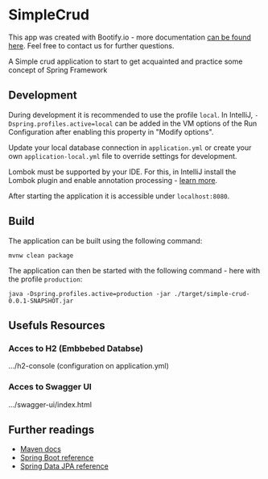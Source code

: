 # SimpleCrud

This app was created with Bootify.io - more documentation [can be found here](https://bootify.io/docs/). Feel free to contact us for further questions.

A Simple crud application to start to get acquainted and practice some concept of Spring Framework

## Development

During development it is recommended to use the profile `local`. In IntelliJ, `-Dspring.profiles.active=local` can be added in the VM options of the Run Configuration after enabling this property in "Modify options".

Update your local database connection in `application.yml` or create your own `application-local.yml` file to override settings for development.

Lombok must be supported by your IDE. For this, in IntelliJ install the Lombok plugin and enable annotation processing - [learn more](https://bootify.io/intellij/spring-boot-with-lombok.html).

After starting the application it is accessible under `localhost:8080`.

## Build

The application can be built using the following command:

```
mvnw clean package
```

The application can then be started with the following command - here with the profile `production`:

```
java -Dspring.profiles.active=production -jar ./target/simple-crud-0.0.1-SNAPSHOT.jar
```

## Usefuls Resources

### Acces to H2 (Embbebed Databse)
.../h2-console (configuration on application.yml)
### Acces to Swagger UI
.../swagger-ui/index.html

## Further readings

* [Maven docs](https://maven.apache.org/guides/index.html)  
* [Spring Boot reference](https://docs.spring.io/spring-boot/docs/current/reference/htmlsingle/)  
* [Spring Data JPA reference](https://docs.spring.io/spring-data/jpa/docs/current/reference/html/)  
